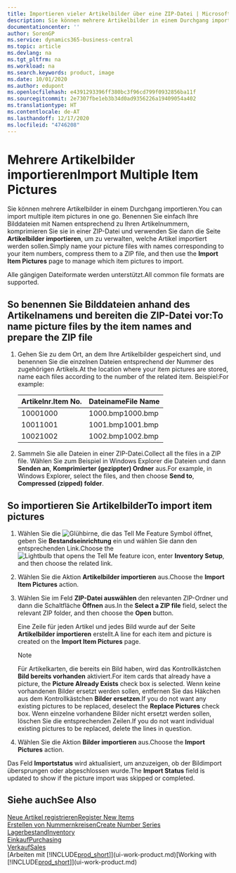 ```yaml
---
title: Importieren vieler Artikelbilder über eine ZIP-Datei | Microsoft Docs
description: Sie können mehrere Artikelbilder in einem Durchgang importieren. Benennen Sie einfach Ihre Bilddateien mit Namen entsprechend zu Ihren Artikelnummern, komprimieren Sie sie in einer ZIP-Datei und verwenden Sie dann die Seite „Artikelbilder importieren”, um zu verwalten, welche Artikel importiert werden sollen.
documentationcenter: ''
author: SorenGP
ms.service: dynamics365-business-central
ms.topic: article
ms.devlang: na
ms.tgt_pltfrm: na
ms.workload: na
ms.search.keywords: product, image
ms.date: 10/01/2020
ms.author: edupont
ms.openlocfilehash: e4391293396ff380bc3f96cd799f0932856ba11f
ms.sourcegitcommit: 2e7307fbe1eb3b34d0ad9356226a19409054a402
ms.translationtype: HT
ms.contentlocale: de-AT
ms.lasthandoff: 12/17/2020
ms.locfileid: "4746208"
---
```

# <a name="import-multiple-item-pictures"></a><span data-ttu-id="3a24a-104">Mehrere Artikelbilder importieren</span><span class="sxs-lookup"><span data-stu-id="3a24a-104">Import Multiple Item Pictures</span></span>
<span data-ttu-id="3a24a-105">Sie können mehrere Artikelbilder in einem Durchgang importieren.</span><span class="sxs-lookup"><span data-stu-id="3a24a-105">You can import multiple item pictures in one go.</span></span> <span data-ttu-id="3a24a-106">Benennen Sie einfach Ihre Bilddateien mit Namen entsprechend zu Ihren Artikelnummern, komprimieren Sie sie in einer ZIP-Datei und verwenden Sie dann die Seite **Artikelbilder importieren**, um zu verwalten, welche Artikel importiert werden sollen.</span><span class="sxs-lookup"><span data-stu-id="3a24a-106">Simply name your picture files with names corresponding to your item numbers, compress them to a ZIP file, and then use the **Import Item Pictures** page to manage which item pictures to import.</span></span>

<span data-ttu-id="3a24a-107">Alle gängigen Dateiformate werden unterstützt.</span><span class="sxs-lookup"><span data-stu-id="3a24a-107">All common file formats are supported.</span></span>

## <a name="to-name-picture-files-by-the-item-names-and-prepare-the-zip-file"></a><span data-ttu-id="3a24a-108">So benennen Sie Bilddateien anhand des Artikelnamens und bereiten die ZIP-Datei vor:</span><span class="sxs-lookup"><span data-stu-id="3a24a-108">To name picture files by the item names and prepare the ZIP file</span></span>
1. <span data-ttu-id="3a24a-109">Gehen Sie zu dem Ort, an dem Ihre Artikelbilder gespeichert sind, und benennen Sie die einzelnen Dateien entsprechend der Nummer des zugehörigen Artikels.</span><span class="sxs-lookup"><span data-stu-id="3a24a-109">At the location where your item pictures are stored, name each files according to the number of the related item.</span></span> <span data-ttu-id="3a24a-110">Beispiel:</span><span class="sxs-lookup"><span data-stu-id="3a24a-110">For example:</span></span>

    |<span data-ttu-id="3a24a-111">Artikelnr.</span><span class="sxs-lookup"><span data-stu-id="3a24a-111">Item No.</span></span>|<span data-ttu-id="3a24a-112">Dateiname</span><span class="sxs-lookup"><span data-stu-id="3a24a-112">File Name</span></span>|
    |-|-|
    |<span data-ttu-id="3a24a-113">1000</span><span class="sxs-lookup"><span data-stu-id="3a24a-113">1000</span></span>|<span data-ttu-id="3a24a-114">1000.bmp</span><span class="sxs-lookup"><span data-stu-id="3a24a-114">1000.bmp</span></span>|
    |<span data-ttu-id="3a24a-115">1001</span><span class="sxs-lookup"><span data-stu-id="3a24a-115">1001</span></span>|<span data-ttu-id="3a24a-116">1001.bmp</span><span class="sxs-lookup"><span data-stu-id="3a24a-116">1001.bmp</span></span>|
    |<span data-ttu-id="3a24a-117">1002</span><span class="sxs-lookup"><span data-stu-id="3a24a-117">1002</span></span>|<span data-ttu-id="3a24a-118">1002.bmp</span><span class="sxs-lookup"><span data-stu-id="3a24a-118">1002.bmp</span></span>|

2. <span data-ttu-id="3a24a-119">Sammeln Sie alle Dateien in einer ZIP-Datei.</span><span class="sxs-lookup"><span data-stu-id="3a24a-119">Collect all the files in a ZIP file.</span></span> <span data-ttu-id="3a24a-120">Wählen Sie zum Beispiel in Windows Explorer die Dateien und dann **Senden an**, **Komprimierter (gezippter) Ordner** aus.</span><span class="sxs-lookup"><span data-stu-id="3a24a-120">For example, in Windows Explorer, select the files, and then choose **Send to**, **Compressed (zipped) folder**.</span></span>     

## <a name="to-import-item-pictures"></a><span data-ttu-id="3a24a-121">So importieren Sie Artikelbilder</span><span class="sxs-lookup"><span data-stu-id="3a24a-121">To import item pictures</span></span>
1. <span data-ttu-id="3a24a-122">Wählen Sie die ![Glühbirne, die das Tell Me Feature](media/ui-search/search_small.png "Tell Me-Funktion") Symbol öffnet, geben Sie **Bestandseinrichtung** ein und wählen Sie dann den entsprechenden Link.</span><span class="sxs-lookup"><span data-stu-id="3a24a-122">Choose the ![Lightbulb that opens the Tell Me feature](media/ui-search/search_small.png "Tell me what you want to do") icon, enter **Inventory Setup**, and then choose the related link.</span></span>
2. <span data-ttu-id="3a24a-123">Wählen Sie die Aktion **Artikelbilder importieren** aus.</span><span class="sxs-lookup"><span data-stu-id="3a24a-123">Choose the **Import Item Pictures** action.</span></span>
3. <span data-ttu-id="3a24a-124">Wählen Sie im Feld **ZIP-Datei auswählen** den relevanten ZIP-Ordner und dann die Schaltfläche **Öffnen** aus.</span><span class="sxs-lookup"><span data-stu-id="3a24a-124">In the **Select a ZIP file** field, select the relevant ZIP folder, and then choose the **Open** button.</span></span>

    <span data-ttu-id="3a24a-125">Eine Zeile für jeden Artikel und jedes Bild wurde auf der Seite **Artikelbilder importieren** erstellt.</span><span class="sxs-lookup"><span data-stu-id="3a24a-125">A line for each item and picture is created on the **Import Item Pictures** page.</span></span>

    > [!NOTE]
    > <span data-ttu-id="3a24a-126">Für Artikelkarten, die bereits ein Bild haben, wird das Kontrollkästchen **Bild bereits vorhanden** aktiviert.</span><span class="sxs-lookup"><span data-stu-id="3a24a-126">For item cards that already have a picture, the **Picture Already Exists** check box is selected.</span></span> <span data-ttu-id="3a24a-127">Wenn keine vorhandenen Bilder ersetzt werden sollen, entfernen Sie das Häkchen aus dem Kontrollkästchen **Bilder ersetzen**.</span><span class="sxs-lookup"><span data-stu-id="3a24a-127">If you do not want any existing pictures to be replaced, deselect the **Replace Pictures** check box.</span></span> <span data-ttu-id="3a24a-128">Wenn einzelne vorhandene Bilder nicht ersetzt werden sollen, löschen Sie die entsprechenden Zeilen.</span><span class="sxs-lookup"><span data-stu-id="3a24a-128">If you do not want individual existing pictures to be replaced, delete the lines in question.</span></span>

3. <span data-ttu-id="3a24a-129">Wählen Sie die Aktion **Bilder importieren** aus.</span><span class="sxs-lookup"><span data-stu-id="3a24a-129">Choose the **Import Pictures** action.</span></span>

<span data-ttu-id="3a24a-130">Das Feld **Importstatus** wird aktualisiert, um anzuzeigen, ob der Bildimport übersprungen oder abgeschlossen wurde.</span><span class="sxs-lookup"><span data-stu-id="3a24a-130">The **Import Status** field is updated to show if the picture import was skipped or completed.</span></span>       

## <a name="see-also"></a><span data-ttu-id="3a24a-131">Siehe auch</span><span class="sxs-lookup"><span data-stu-id="3a24a-131">See Also</span></span>
[<span data-ttu-id="3a24a-132">Neue Artikel registrieren</span><span class="sxs-lookup"><span data-stu-id="3a24a-132">Register New Items</span></span>](inventory-how-register-new-items.md)  
[<span data-ttu-id="3a24a-133">Erstellen von Nummernkreisen</span><span class="sxs-lookup"><span data-stu-id="3a24a-133">Create Number Series</span></span>](ui-create-number-series.md)  
[<span data-ttu-id="3a24a-134">Lagerbestand</span><span class="sxs-lookup"><span data-stu-id="3a24a-134">Inventory</span></span>](inventory-manage-inventory.md)  
[<span data-ttu-id="3a24a-135">Einkauf</span><span class="sxs-lookup"><span data-stu-id="3a24a-135">Purchasing</span></span>](purchasing-manage-purchasing.md)  
[<span data-ttu-id="3a24a-136">Verkauf</span><span class="sxs-lookup"><span data-stu-id="3a24a-136">Sales</span></span>](sales-manage-sales.md)  
<span data-ttu-id="3a24a-137">[Arbeiten mit [!INCLUDE[prod_short](includes/prod_short.md)]](ui-work-product.md)</span><span class="sxs-lookup"><span data-stu-id="3a24a-137">[Working with [!INCLUDE[prod_short](includes/prod_short.md)]](ui-work-product.md)</span></span>
